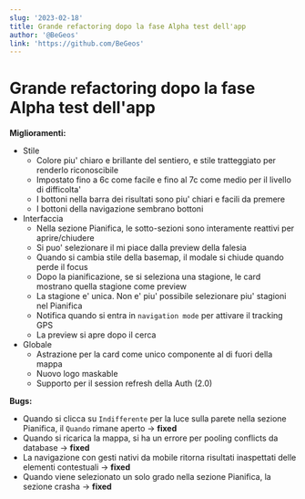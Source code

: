 ```yaml
---
slug: '2023-02-18'
title: Grande refactoring dopo la fase Alpha test dell'app
author: '@BeGeos'
link: 'https://github.com/BeGeos'
---
```


# Grande refactoring dopo la fase Alpha test dell'app

**Miglioramenti:**

- Stile
  - Colore piu' chiaro e brillante del sentiero, e stile tratteggiato per renderlo riconoscibile
  - Impostato fino a 6c come facile e fino al 7c come medio per il livello di difficolta'
  - I bottoni nella barra dei risultati sono piu' chiari e facili da premere
  - I bottoni della navigazione sembrano bottoni
- Interfaccia
  - Nella sezione Pianifica, le sotto-sezioni sono interamente reattivi per aprire/chiudere
  - Si puo' selezionare il mi piace dalla preview della falesia
  - Quando si cambia stile della basemap, il modale si chiude quando perde il focus
  - Dopo la pianificazione, se si seleziona una stagione, le card mostrano quella stagione come preview
  - La stagione e' unica. Non e' piu' possibile selezionare piu' stagioni nel Pianifica
  - Notifica quando si entra in `navigation mode` per attivare il tracking GPS
  - La preview si apre dopo il cerca
- Globale
  - Astrazione per la card come unico componente al di fuori della mappa
  - Nuovo logo maskable
  - Supporto per il session refresh della Auth (2.0)

**Bugs:**

- Quando si clicca su `Indifferente` per la luce sulla parete nella sezione Pianifica, il `Quando` rimane aperto -> **fixed**
- Quando si ricarica la mappa, si ha un errore per pooling conflicts da database -> **fixed**
- La navigazione con gesti nativi da mobile ritorna risultati inaspettati delle elementi contestuali -> **fixed**
- Quando viene selezionato un solo grado nella sezione Pianifica, la sezione crasha -> **fixed**
